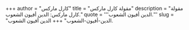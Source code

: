 +++
author = "كارل ماركس"
title = "مقولة كارل ماركس"
description = "مقولة كارل ماركس: الدين أفيون الشعوب."
quote = '''الدين أفيون الشعوب.''' 
slug = "الدين-أفيون-الشعوب"
+++
الدين أفيون الشعوب.
